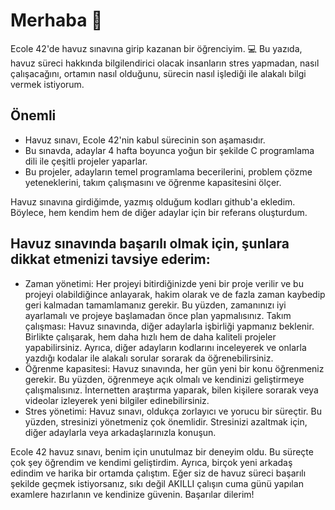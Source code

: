 # Merhaba 👋

Ecole 42'de havuz sınavına girip kazanan bir öğrenciyim.
💻 Bu yazıda, havuz süreci hakkında bilgilendirici olacak insanların stres yapmadan, nasıl çalışacağını, ortamın nasıl olduğunu, sürecin nasıl işlediği ile alakalı bilgi vermek istiyorum.

## Önemli

- Havuz sınavı, Ecole 42'nin kabul sürecinin son aşamasıdır.
- Bu sınavda, adaylar 4 hafta boyunca yoğun bir şekilde C programlama dili ile çeşitli projeler yaparlar.
- Bu projeler, adayların temel programlama becerilerini, problem çözme yeteneklerini, takım çalışmasını ve öğrenme kapasitesini ölçer.

 Havuz sınavına girdiğimde, yazmış olduğum kodları github'a ekledim. Böylece, hem kendim hem de diğer adaylar için bir referans oluşturdum.

## Havuz sınavında başarılı olmak için, şunlara dikkat etmenizi tavsiye ederim:

- Zaman yönetimi: Her projeyi bitirdiğinizde yeni bir proje verilir ve bu projeyi olabildiğince anlayarak, hakim olarak ve de fazla zaman kaybedip geri kalmadan tamamlamanız gerekir. Bu yüzden, zamanınızı iyi ayarlamalı ve projeye başlamadan önce plan yapmalısınız.
Takım çalışması: Havuz sınavında, diğer adaylarla işbirliği yapmanız beklenir. Birlikte çalışarak, hem daha hızlı hem de daha kaliteli projeler yapabilirsiniz. Ayrıca, diğer adayların kodlarını inceleyerek ve onlarla yazdığı kodalar ile alakalı sorular sorarak da öğrenebilirsiniz.
- Öğrenme kapasitesi: Havuz sınavında, her gün yeni bir konu öğrenmeniz gerekir. Bu yüzden, öğrenmeye açık olmalı ve kendinizi geliştirmeye çalışmalısınız. İnternetten araştırma yaparak, bilen kişilere sorarak veya videolar izleyerek yeni bilgiler edinebilirsiniz.
- Stres yönetimi: Havuz sınavı, oldukça zorlayıcı ve yorucu bir süreçtir. Bu yüzden, stresinizi yönetmeniz çok önemlidir. Stresinizi azaltmak için, diğer adaylarla veya arkadaşlarınızla konuşun.


Ecole 42 havuz sınavı, benim için unutulmaz bir deneyim oldu. Bu süreçte çok şey öğrendim ve kendimi geliştirdim. Ayrıca, birçok yeni arkadaş edindim ve harika bir ortamda çalıştım. Eğer siz de havuz süreci başarılı şekilde geçmek istiyorsanız, sıkı değil AKILLI çalışın cuma günü yapılan examlere hazırlanın ve kendinize güvenin. Başarılar dilerim!


